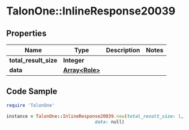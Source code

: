 # TalonOne::InlineResponse20039

## Properties

Name | Type | Description | Notes
------------ | ------------- | ------------- | -------------
**total_result_size** | **Integer** |  | 
**data** | [**Array&lt;Role&gt;**](Role.md) |  | 

## Code Sample

```ruby
require 'TalonOne'

instance = TalonOne::InlineResponse20039.new(total_result_size: 1,
                                 data: null)
```


